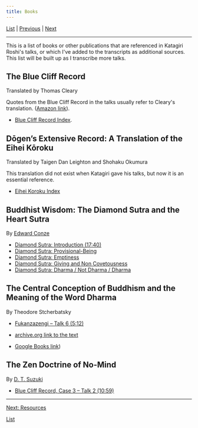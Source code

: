 ```yaml
---
title: Books
---
```


[List](list#appendices) \| 
[Previous](BCR) \| 
[Next](resources)

---

This is a list of books or other publications that are referenced in Katagiri Roshi's talks, or which I've added to the transcripts as additional sources. This list will be built up as I transcribe more talks.

<a name="BCR"></a>
## The Blue Cliff Record
Translated by Thomas Cleary

Quotes from the Blue Cliff Record in the talks usually refer to Cleary's translation. ([Amazon link](https://www.amazon.com/dp/159030232X/ref=cm_sw_em_r_mt_dp_aLlMFb72FPDHC)).

- [Blue Cliff Record Index](BCR).

<a name="eihei-koroku"></a>
## Dōgen’s Extensive Record: A Translation of the Eihei Kōroku
Translated by Taigen Dan Leighton and Shohaku Okumura

This translation did not exist when Katagiri gave his talks, but now it is an essential reference.

- [Eihei Koroku Index](topics#eihei-koroku)

<a name="buddhist-wisdom"></a>
## Buddhist Wisdom: The Diamond Sutra and the Heart Sutra
By [Edward Conze](glossary#edward-conze)

- [Diamond Sutra: Introduction (17:40)](1979-05-09-Diamond-Sutra-Introduction#1740)
- [Diamond Sutra: Provisional-Being](1979-07-25-Diamond-Sutra-Provisional-Being)
- [Diamond Sutra: Emptiness](1979-08-01-Diamond-Sutra-Emptiness)
- [Diamond Sutra: Giving and Non Covetousness](1979-08-08-Diamond-Sutra-Giving-and-Non-Covetousness.md)
- [Diamond Sutra: Dharma / Not Dharma / Dharma](1979-08-15-Diamond-Sutra-Dharma-Not-Dharma-Dharma)

<a name="central-conception"></a>
## The Central Conception of Buddhism and the Meaning of the Word Dharma
By Theodore Stcherbatsky

- [Fukanzazengi – Talk 6 (5:12)](1979-06-14-Fukanzazengi-Talk-6#512)

- [archive.org link to the text](https://archive.org/stream/in.ernet.dli.2015.189881/2015.189881.The-Central-Conception-Of-Buddhism_djvu.txt)
- [Google Books link](https://books.google.com/books?id=C4HSakZwijIC&pg=PA18&lpg=PA18&dq=%22This+is+samskara+in+the+Buddhist+system%22&source=bl&ots=5i_tVITDm8&sig=ACfU3U2sXeTWnfGnSqQzvOecj4Vb2F04rQ&hl=en&sa=X&ved=2ahUKEwihipGzq9DrAhUYK80KHQTICW8Q6AEwAXoECAIQAQ#v=onepage&q=%22This%20is%20samskara%20in%20the%20Buddhist%20system%22&f=false))

## The Zen Doctrine of No-Mind
By [D. T. Suzuki](glossary#d-t-suzuki)

- [Blue Cliff Record, Case 3 – Talk 2 (10:59)](1980-04-20-Blue-Cliff-Record-Case-3-Talk-2#1059)

---
[Next: Resources](resources)

[List](list#resources)
